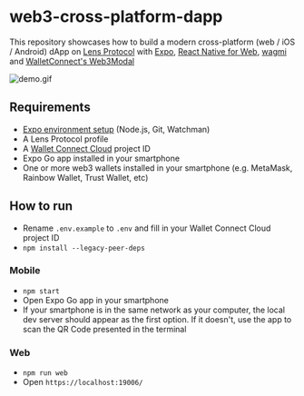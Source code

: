 # web3-cross-platform-dapp

This repository showcases how to build a modern cross-platform (web / iOS / Android) dApp on [Lens Protocol](https://www.lens.xyz/) with [Expo](https://expo.dev), [React Native for Web](https://necolas.github.io/react-native-web/), [wagmi](https://wagmi.sh) and [WalletConnect's Web3Modal](https://docs.walletconnect.com/web3modal/about)

![demo.gif](demo.gif)

## Requirements

- [Expo environment setup](https://docs.expo.dev/get-started/installation/#requirements) (Node.js, Git, Watchman)
- A Lens Protocol profile
- A [Wallet Connect Cloud](https://cloud.walletconnect.com/sign-in) project ID
- Expo Go app installed in your smartphone
- One or more web3 wallets installed in your smartphone (e.g. MetaMask, Rainbow Wallet, Trust Wallet, etc)

## How to run

- Rename `.env.example` to `.env` and fill in your Wallet Connect Cloud project ID
- `npm install --legacy-peer-deps`

### Mobile
- `npm start`
- Open Expo Go app in your smartphone
- If your smartphone is in the same network as your computer, the local dev server should appear as the first option. If it doesn't, use the app to scan the QR Code presented in the terminal

### Web
- `npm run web`
- Open `https://localhost:19006/`
